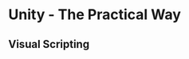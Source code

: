 <style>
  .page-header {
    background-image: none;
  }
</style>

# Unity - The Practical Way
## Visual Scripting
